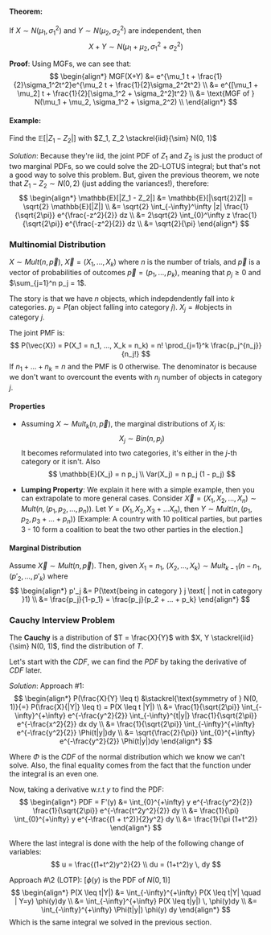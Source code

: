 #### Theorem:
If $X \sim N(\mu_1, \sigma_1^2)$ and $Y \sim N(\mu_2, \sigma_2^2)$ are independent, then
$$
X + Y \sim N(\mu_1 + \mu_2, \sigma_1^2 + \sigma_2^2)
$$

**Proof**:
Using MGFs, we can see that:
$$
\begin{align*}
MGF(X+Y) &= e^{\mu_1 t + \frac{1}{2}\sigma_1^2t^2}e^{\mu_2 t + \frac{1}{2}\sigma_2^2t^2} \\
&= e^{[\mu_1 + \mu_2] t + \frac{1}{2}[\sigma_1^2 + \sigma_2^2]t^2} \\
&= \text{MGF of } N(\mu_1 + \mu_2, \sigma_1^2 + \sigma_2^2) \\
\end{align*}
$$

#### Example:
Find the $\mathbb{E}[|Z_1 - Z_2|]$ with $Z_1, Z_2 \stackrel{iid}{\sim} N(0, 1)$

_Solution_:
Because they're iid, the joint PDF of $Z_1$ and $Z_2$ is just the product of two marginal PDFs, so we could solve the 2D-LOTUS integral; but that's not a good way to solve this problem.
But, given the previous theorem, we note that $Z_1 - Z_2 \sim N(0, 2)$ (just adding the variances!), therefore:
$$
\begin{align*}
\mathbb{E}[|Z_1 - Z_2|] &= \mathbb{E}[|\sqrt{2}Z|] = \sqrt{2} \mathbb{E}[|Z|] \\ 
&= \sqrt{2} \int_{-\infty}^\infty |z| \frac{1}{\sqrt{2\pi}} e^{\frac{-z^2}{2}} dz \\
&= 2\sqrt{2} \int_{0}^\infty z \frac{1}{\sqrt{2\pi}} e^{\frac{-z^2}{2}} dz  \\
&= \sqrt{2}{\pi}
\end{align*}
$$

 
### Multinomial Distribution

$X \sim Mult(n, \vec{p})$, $\vec{X} = (X_1, ..., X_k)$ where $n$ is the number of trials, and $\vec{p}$ is a vector of probabilities of outcomes $\vec{p} = (p_1, ..., p_k)$, meaning that $p_j \geq 0$ and $\sum_{j=1}^n p_j = 1$.

The story is that we have $n$ objects, which indepdendently fall into $k$ categories. 
$p_j = P(\text{an object falling into category } j)$.
$X_j = \text{\#objects in category } j$.

The joint PMF is:
$$
P(\vec{X}) = P(X_1 = n_1, ..., X_k = n_k) = n! \prod_{j=1}^k \frac{p_j^{n_j}}{n_j!}
$$
If $n_1 + ... + n_k = n$ and the PMF is $0$ otherwise.
The denominator is because we don't want to overcount the events with $n_j$ number of objects in category $j$.

#### Properties
 - Assuming $X \sim Mult_k (n, \vec{p})$, the marginal distributions of $X_j$ is:
$$
X_j \sim Bin(n, p_j)
$$
It becomes reformulated into two categories, it's either in the $j$-th category or it isn't. Also
$$
\mathbb{E}(X_j) = n p_j \\
Var(X_j) = n p_j (1 - p_j)
$$

- **Lumping Property**:
We explain it here with a simple example, then you can extrapolate to more general cases.
Consider $\vec{X} = (X_1, X_2, ... , X_n) \sim Mult(n, (p_1, p_2, ..., p_n))$.
Let $Y = (X_1, X_2, X_3 + ... X_n)$, then $Y \sim Mult(n, (p_1, p_2, p_3 + ... + p_n))$
[Example: A country with $10$ political parties, but parties $3$ - $10$ form a coalition to beat the two other parties in the election.]

#### Marginal Distribution
Assume $\vec{X} \sim Mult(n, \vec{p})$. 
Then, given $X_1 = n_1$, $(X_2, ... , X_k) \sim Mult_{k-1} (n - n_1, (p'_2, ... , p'_k)$ where
$$
\begin{align*}
p'_j &= P(\text{being in category } j \text{ | not in category }1) \\
&= \frac{p_j}{1-p_1} = \frac{p_j}{p_2 + ... + p_k}
\end{align*}
$$


### Cauchy Interview Problem
The **Cauchy** is a distribution of $T = \frac{X}{Y}$ with $X, Y \stackrel{iid}{\sim} N(0, 1)$, find the distribution of $T$.

Let's start with the _CDF_, we can find the _PDF_ by taking the derivative of _CDF_ later.

_Solution_:
Approach \#1:
$$
\begin{align*}
P(\frac{X}{Y} \leq t) &\stackrel{\text{symmetry of } N(0, 1)}{=} P(\frac{X}{|Y|} \leq t) = P(X \leq t |Y|) \\
&= \frac{1}{\sqrt{2\pi}} \int_{-\infty}^{+\infty} e^{-\frac{y^2}{2}} \int_{-\infty}^{t|y|} \frac{1}{\sqrt{2\pi}} e^{-\frac{x^2}{2}} dx dy \\
&= \frac{1}{\sqrt{2\pi}}  \int_{-\infty}^{+\infty} e^{-\frac{y^2}{2}} \Phi(t|y|)dy \\
&= \sqrt{\frac{2}{\pi}}  \int_{0}^{+\infty} e^{-\frac{y^2}{2}} \Phi(t|y|)dy
\end{align*} 
$$

Where $\Phi$ is the _CDF_ of the normal distribution which we know we can't solve. Also, the final equality comes from the fact that the function under the integral is an even one.

Now, taking a derivative w.r.t $y$ to find the PDF:
$$
\begin{align*}
PDF = F'(y) &= \int_{0}^{+\infty} y e^{-\frac{y^2}{2}} \frac{1}{\sqrt{2\pi}} e^{-\frac{t^2y^2}{2}} dy \\
&= \frac{1}{\pi} \int_{0}^{+\infty} y e^{-\frac{(1 + t^2)}{2}y^2} dy \\
&= \frac{1}{\pi (1+t^2)}
\end{align*}
$$

Where the last integral is done with the help of the following change of variables:
$$
u = \frac{(1+t^2)y^2}{2} \\
du = (1+t^2)y \, dy
$$

Approach #\2 (LOTP):
[$\phi(y)$ is the PDF of $N(0, 1)$]
$$
\begin{align*}
P(X \leq t|Y|) &= \int_{-\infty}^{+\infty} P(X \leq t|Y| \quad | Y=y) \phi(y)dy \\
&= \int_{-\infty}^{+\infty} P(X \leq t|y|) \, \phi(y)dy \\
&= \int_{-\infty}^{+\infty} \Phi(t|y|) \phi(y) dy
\end{align*}
$$
Which is the same integral we solved in the previous section.